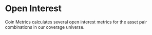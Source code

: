 # Open Interest

Coin Metrics calculates several open interest metrics for the asset pair combinations in our coverage universe.
